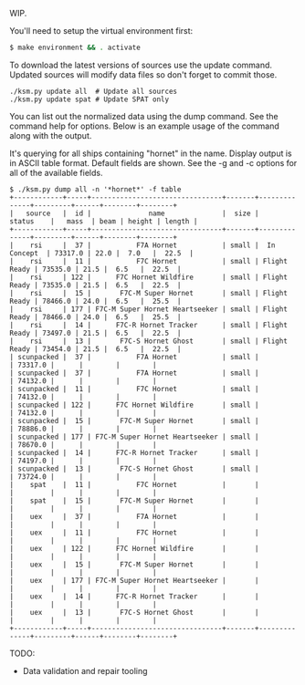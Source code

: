 WIP.

You'll need to setup the virtual environment first:

```bash
$ make environment && . activate
```

To download the latest versions of sources use the update command. Updated
sources will modify data files so don't forget to commit those.

```
./ksm.py update all  # Update all sources
./ksm.py update spat # Update SPAT only
```

You can list out the normalized data using the dump command. See the command
help for options. Below is an example usage of the command along with the
output.

It's querying for all ships containing "hornet" in the name. Display output is
in ASCII table format. Default fields are shown. See the -g and -c options for
all of the available fields.

```
$ ./ksm.py dump all -n '*hornet*' -f table
+------------+-----+--------------------------------+-------+--------------+---------+------+--------+--------+
|   source   |  id |              name              |  size |    status    |   mass  | beam | height | length |
+------------+-----+--------------------------------+-------+--------------+---------+------+--------+--------+
|    rsi     |  37 |           F7A Hornet           | small |  In Concept  | 73317.0 | 22.0 |  7.0   |  22.5  |
|    rsi     |  11 |           F7C Hornet           | small | Flight Ready | 73535.0 | 21.5 |  6.5   |  22.5  |
|    rsi     | 122 |      F7C Hornet Wildfire       | small | Flight Ready | 73535.0 | 21.5 |  6.5   |  22.5  |
|    rsi     |  15 |       F7C-M Super Hornet       | small | Flight Ready | 78466.0 | 24.0 |  6.5   |  25.5  |
|    rsi     | 177 | F7C-M Super Hornet Heartseeker | small | Flight Ready | 78466.0 | 24.0 |  6.5   |  25.5  |
|    rsi     |  14 |      F7C-R Hornet Tracker      | small | Flight Ready | 73497.0 | 21.5 |  6.5   |  22.5  |
|    rsi     |  13 |       F7C-S Hornet Ghost       | small | Flight Ready | 73454.0 | 21.5 |  6.5   |  22.5  |
| scunpacked |  37 |           F7A Hornet           | small |              | 73317.0 |      |        |        |
| scunpacked |  37 |           F7A Hornet           | small |              | 74132.0 |      |        |        |
| scunpacked |  11 |           F7C Hornet           | small |              | 74132.0 |      |        |        |
| scunpacked | 122 |      F7C Hornet Wildfire       | small |              | 74132.0 |      |        |        |
| scunpacked |  15 |       F7C-M Super Hornet       | small |              | 78886.0 |      |        |        |
| scunpacked | 177 | F7C-M Super Hornet Heartseeker | small |              | 78670.0 |      |        |        |
| scunpacked |  14 |      F7C-R Hornet Tracker      | small |              | 74197.0 |      |        |        |
| scunpacked |  13 |       F7C-S Hornet Ghost       | small |              | 73724.0 |      |        |        |
|    spat    |  11 |           F7C Hornet           |       |              |         |      |        |        |
|    spat    |  15 |       F7C-M Super Hornet       |       |              |         |      |        |        |
|    uex     |  37 |           F7A Hornet           |       |              |         |      |        |        |
|    uex     |  11 |           F7C Hornet           |       |              |         |      |        |        |
|    uex     | 122 |      F7C Hornet Wildfire       |       |              |         |      |        |        |
|    uex     |  15 |       F7C-M Super Hornet       |       |              |         |      |        |        |
|    uex     | 177 | F7C-M Super Hornet Heartseeker |       |              |         |      |        |        |
|    uex     |  14 |      F7C-R Hornet Tracker      |       |              |         |      |        |        |
|    uex     |  13 |       F7C-S Hornet Ghost       |       |              |         |      |        |        |
+------------+-----+--------------------------------+-------+--------------+---------+------+--------+--------+
```

TODO:

- Data validation and repair tooling
